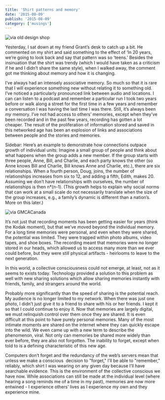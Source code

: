 ```yaml
---
title: 'Shirt patterns and memory'
date: '2015-08-09'
publish: '2015-08-09'
category: ['musings']
---
```


![](https://res.cloudinary.com/scweiss1/image/upload/v1590872017/code-comments/shirt-patterns-memory/OldDesignShop_ONeillCatalogueMensClothingBW_nzrz8t.jpg 'via old design shop')

Yesterday, I sat down at my friend Grant’s desk to catch up a bit. He commented on my shirt and said something to the effect of ‘In 20 years, we’re going to look back and say that pattern was so ‘teens.’ Besides the insinuation that the shirt was trendy (which I would have taken as a criticism if he and I didn’t share the same style), when I walked away, the comment got me thinking about memory and how it is changing.

I’ve always had an intensely associative memory. So much so that it is rare that I will experience something new without relating it to something old. I’ve noticed a particularly pronounced link between audio and locations. I can can listen to a podcast and remember a particular run I took two years before or walk along a street for the first time in a few years and remember a conversation I was having the last time I was there. Still, it’s always been *my* memory. I’ve not had access to others’ memories, except when they’ve been recorded and in the past few years, recording has gotten a lot cheaper. The result of the proliferation of information stored and saved in this networked age has been an explosion of links and associations between people and the stories and memories.

Sidebar: Here’s an example to demonstrate how connections outpace growth of individual units: Imagine a small group of people and think about what happens when the group adds a new member. If the group starts with three people, Anne, Bill, and Charlie, and each party knows the other (so Anne knows Bill and Charlie, Bill knows Anne and Charlie, etc.), there are six relationships. When a fourth person, Doug, joins, the number of relationships increases from six to 12, and adding a fifth, Edith, makes 20. Assuming we don’t have relationships with ourselves, the number of relationships is then n\*(n-1). (This growth helps to explain why social norms that can work at a small scale do not necessarily translate when the size of the group increases, e.g., a family’s dynamic is different than a nation’s. More on this later.)

![](https://res.cloudinary.com/scweiss1/image/upload/v1590872017/code-comments/shirt-patterns-memory/graph_lzh7bv.png 'via GMCACanada')

It’s not just that recording moments has been getting easier for years (think the Kodak moment), but that we’ve moved beyond the individual memory. For a long time memories were personal, and even when they were shared, the potential was limited. They were trapped within photo albums, video tapes, and shoe boxes. The recording meant that memories were no longer stored in our heads, which allowed us to access many more than we ever could before, but they were still physical artifacts - heirlooms to leave to the next generation.

In this world, a collective consciousness could not emerge, at least, not as it seems to exists today. Technology provided a solution to this problem as well with new sharing solutions which allow sharing memories instantly with friends, family, and strangers around the world.

Probably more significantly than the speed of sharing is the potential reach. My audience is no longer limited to my network. When there was just one photo, I didn’t just give it to a friend to share with his or her friends. I kept it so that I could continue to enjoy it. Now that memories are largely digital, we must relinquish control over them once they are shared. It is even difficult at this point to have purely personal memories. Many of the most intimate moments are shared on the internet where they can quickly escape into the wild. We even came up with a new term to describe the phenomenon, viral. Not only can memories be shared more widely than ever before, they are also not forgotten. The inability to forget, except when told to is a defining characteristic of this new age.

Computers don’t forget and the redundancy of the web’s servers mean that unless we make a conscious  decision to "forget," I’ll be able to "remember," reliably, which shirt I was wearing on any given day because I’ll have searchable evidence. This is the environment of the collective conscious we have now. While associations can still be made at the individual level (where hearing a song reminds me of a time in my past), memories are now more entwined - I experience others’ lives as I experience my own and they experience mine.
